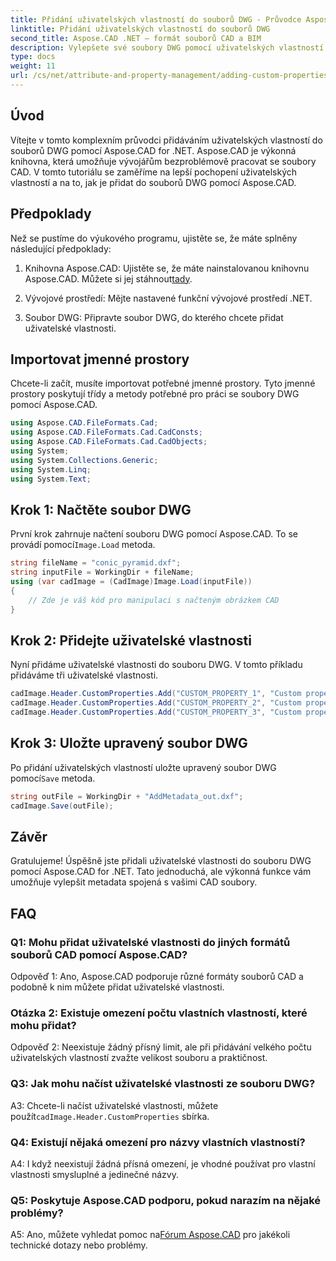 ```yaml
---
title: Přidání uživatelských vlastností do souborů DWG - Průvodce Aspose.CAD
linktitle: Přidání uživatelských vlastností do souborů DWG
second_title: Aspose.CAD .NET – formát souborů CAD a BIM
description: Vylepšete své soubory DWG pomocí uživatelských vlastností pomocí Aspose.CAD for .NET. Postupujte podle našeho podrobného průvodce a bez námahy přidejte smysluplná metadata.
type: docs
weight: 11
url: /cs/net/attribute-and-property-management/adding-custom-properties-to-dwg/
---
```

## Úvod

Vítejte v tomto komplexním průvodci přidáváním uživatelských vlastností do souborů DWG pomocí Aspose.CAD for .NET. Aspose.CAD je výkonná knihovna, která umožňuje vývojářům bezproblémově pracovat se soubory CAD. V tomto tutoriálu se zaměříme na lepší pochopení uživatelských vlastností a na to, jak je přidat do souborů DWG pomocí Aspose.CAD.

## Předpoklady

Než se pustíme do výukového programu, ujistěte se, že máte splněny následující předpoklady:

1.  Knihovna Aspose.CAD: Ujistěte se, že máte nainstalovanou knihovnu Aspose.CAD. Můžete si jej stáhnout[tady](https://releases.aspose.com/cad/net/).

2. Vývojové prostředí: Mějte nastavené funkční vývojové prostředí .NET.

3. Soubor DWG: Připravte soubor DWG, do kterého chcete přidat uživatelské vlastnosti.

## Importovat jmenné prostory

Chcete-li začít, musíte importovat potřebné jmenné prostory. Tyto jmenné prostory poskytují třídy a metody potřebné pro práci se soubory DWG pomocí Aspose.CAD.

```csharp
using Aspose.CAD.FileFormats.Cad;
using Aspose.CAD.FileFormats.Cad.CadConsts;
using Aspose.CAD.FileFormats.Cad.CadObjects;
using System;
using System.Collections.Generic;
using System.Linq;
using System.Text;
```

## Krok 1: Načtěte soubor DWG

 První krok zahrnuje načtení souboru DWG pomocí Aspose.CAD. To se provádí pomocí`Image.Load` metoda.

```csharp
string fileName = "conic_pyramid.dxf";
string inputFile = WorkingDir + fileName;
using (var cadImage = (CadImage)Image.Load(inputFile))
{
    // Zde je váš kód pro manipulaci s načteným obrázkem CAD
}
```

## Krok 2: Přidejte uživatelské vlastnosti

Nyní přidáme uživatelské vlastnosti do souboru DWG. V tomto příkladu přidáváme tři uživatelské vlastnosti.

```csharp
cadImage.Header.CustomProperties.Add("CUSTOM_PROPERTY_1", "Custom property test 1");
cadImage.Header.CustomProperties.Add("CUSTOM_PROPERTY_2", "Custom property test 2");
cadImage.Header.CustomProperties.Add("CUSTOM_PROPERTY_3", "Custom property test 3");
```

## Krok 3: Uložte upravený soubor DWG

 Po přidání uživatelských vlastností uložte upravený soubor DWG pomocí`Save` metoda.

```csharp
string outFile = WorkingDir + "AddMetadata_out.dxf";
cadImage.Save(outFile);
```

## Závěr

Gratulujeme! Úspěšně jste přidali uživatelské vlastnosti do souboru DWG pomocí Aspose.CAD for .NET. Tato jednoduchá, ale výkonná funkce vám umožňuje vylepšit metadata spojená s vašimi CAD soubory.

## FAQ

### Q1: Mohu přidat uživatelské vlastnosti do jiných formátů souborů CAD pomocí Aspose.CAD?

Odpověď 1: Ano, Aspose.CAD podporuje různé formáty souborů CAD a podobně k nim můžete přidat uživatelské vlastnosti.

### Otázka 2: Existuje omezení počtu vlastních vlastností, které mohu přidat?

Odpověď 2: Neexistuje žádný přísný limit, ale při přidávání velkého počtu uživatelských vlastností zvažte velikost souboru a praktičnost.

### Q3: Jak mohu načíst uživatelské vlastnosti ze souboru DWG?

 A3: Chcete-li načíst uživatelské vlastnosti, můžete použít`cadImage.Header.CustomProperties` sbírka.

### Q4: Existují nějaká omezení pro názvy vlastních vlastností?

A4: I když neexistují žádná přísná omezení, je vhodné používat pro vlastní vlastnosti smysluplné a jedinečné názvy.

### Q5: Poskytuje Aspose.CAD podporu, pokud narazím na nějaké problémy?

 A5: Ano, můžete vyhledat pomoc na[Fórum Aspose.CAD](https://forum.aspose.com/c/cad/19) pro jakékoli technické dotazy nebo problémy.